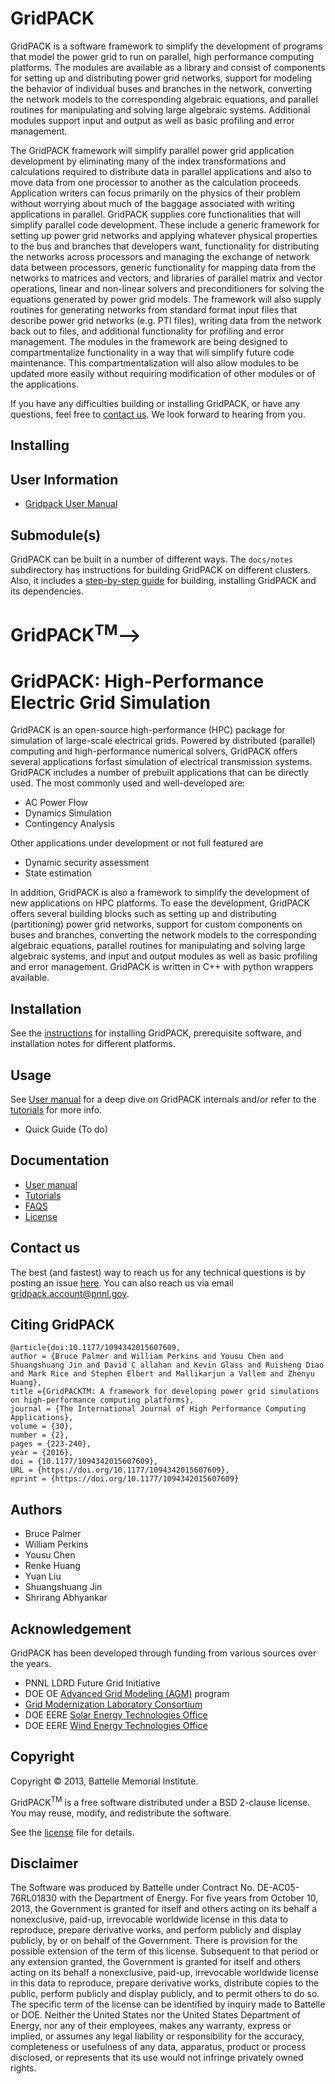 # GridPACK

GridPACK is a software framework to simplify the development of programs that model the power grid to run on parallel, high performance computing platforms. The
modules are available as a library and consist of components for
setting up and distributing power grid networks, support for modeling
the behavior of individual buses and branches in the network,
converting the network models to the corresponding algebraic
equations, and parallel routines for manipulating and solving large
algebraic systems. Additional modules support input and output as well
as basic profiling and error management.  

<!---See the [GridPACK home page](https://www.gridpack.org) for more information.-->
The GridPACK framework will simplify parallel power grid application development
by eliminating many of the index transformations and calculations required to
distribute data in parallel applications and also to move data from one
processor to another as the calculation proceeds. Application writers can focus
primarily on the physics of their problem without worrying about much of the
baggage associated with writing applications in parallel. GridPACK supplies core
functionalities that will simplify parallel code development. These include a
generic framework for setting up power grid networks and applying whatever
physical properties to the bus and branches that developers want, functionality
for distributing the networks across processors and managing the exchange of
network data between processors, generic functionality for mapping data from the
networks to matrices and vectors, and libraries of parallel matrix and vector
operations, linear and non-linear solvers and preconditioners for solving the
equations generated by power grid models. The framework will also supply
routines for generating networks from standard format input files that describe
power grid networks (e.g. PTI files), writing data from the network back out to
files, and additional functionality for profiling and error management. The
modules in the framework are being designed to compartmentalize functionality in
a way that will simplify future code maintenance. This compartmentalization will
also allow modules to be updated more easily without requiring modification of
other modules or of the applications.

If you have any difficulties building or installing GridPACK, or have any
questions, feel free to [contact us](mailto:gridpack.account@pnnl.gov). We look forward to hearing
from you.

## Installing
## User Information ##

- [Gridpack User Manual](https://github.com/GridOPTICS/GridPACK/blob/feature/documenation/docs/user_manual/GridPACK.pdf)

## Submodule(s) ##

GridPACK can be built in a number of different ways. The `docs/notes` subdirectory has instructions for building GridPACK on different clusters. Also, it includes a [step-by-step guide](docs/notes/install.md) for building, installing GridPACK and its dependencies.

# GridPACK<sup>TM</sup>-->
# GridPACK: High-Performance Electric Grid Simulation

GridPACK is an open-source high-performance (HPC) package for simulation of large-scale electrical grids. Powered by distributed (parallel) computing and high-performance numerical solvers, GridPACK offers several applications forfast simulation of electrical transmission systems. GridPACK includes a number of prebuilt applications that can be directly used. The most commonly used and well-developed are:
- AC Power Flow
- Dynamics Simulation
- Contingency Analysis

Other applications under development or not full featured are
- Dynamic security assessment
- State estimation

In addition, GridPACK is also a framework to simplify the development of new applications on HPC platforms. To ease the development, GridPACK offers several building blocks such as setting up and distributing (partitioning) power grid networks, support for custom components on buses and branches, converting the network models to the corresponding algebraic equations, parallel routines for manipulating and solving large algebraic systems, and input and output modules as well as basic profiling and error management. GridPACK is written in C++ with python wrappers available.

## Installation
See the [instructions](docs/markdown/BASIC_INSTALL.md) for installing GridPACK, prerequisite software, and installation notes for different platforms.

## Usage
See [User manual](docs/user_manual/GridPACK.pdf) for a deep dive on GridPACK internals and/or refer to the [tutorials](docs/markdown/TUTORIALS.md) for more info. 

- Quick Guide (To do)

## Documentation
- [User manual](docs/user_manual/GridPACK.pdf)
- [Tutorials](docs/markdown/TUTORIALS.md)
- [FAQS](docs/markdown/FAQS.md)
- [License](docs/markdown/LICENSE.md)
<!--- [Data Sets](docs/markdown/DATASETS.md)
- [Downloads](https://github.com/GridOPTICS/GridPACK/releases)
-->

## Contact us
The best (and fastest) way to reach us for any technical questions is by posting an issue [here](https://github.com/GridOPTICS/GridPACK/issues). You can also reach us via email   gridpack.account@pnnl.gov.

## Citing GridPACK
```
@article{doi:10.1177/1094342015607609, 
author = {Bruce Palmer and William Perkins and Yousu Chen and Shuangshuang Jin and David C allahan and Kevin Glass and Ruisheng Diao and Mark Rice and Stephen Elbert and Mallikarjun a Vallem and Zhenyu Huang}, 
title ={GridPACKTM: A framework for developing power grid simulations on high-performance computing platforms}, 
journal = {The International Journal of High Performance Computing Applications}, 
volume = {30}, 
number = {2}, 
pages = {223-240}, 
year = {2016}, 
doi = {10.1177/1094342015607609}, 
URL = {https://doi.org/10.1177/1094342015607609}, 
eprint = {https://doi.org/10.1177/1094342015607609}
```

## Authors
- Bruce Palmer
- William Perkins
- Yousu Chen
- Renke Huang
- Yuan Liu
- Shuangshuang Jin
- Shrirang Abhyankar

## Acknowledgement
GridPACK has been developed through funding from various sources over the years.
- PNNL LDRD Future Grid Initiative
- DOE OE [Advanced Grid Modeling (AGM)](https://www.energy.gov/oe/advanced-grid-modeling) program
- [Grid Modernization Laboratory Consortium](https://www.energy.gov/gmi/grid-modernization-lab-consortium)
- DOE EERE [Solar Energy Technologies Office](https://www.energy.gov/eere/solar/solar-energy-technologies-office)
- DOE EERE [Wind Energy Technologies Office](https://www.energy.gov/eere/wind/wind-energy-technologies-office)

## Copyright
Copyright &copy; 2013, Battelle Memorial Institute.

GridPACK<sup>TM</sup> is a free software distributed under a BSD 2-clause license. You may reuse, modify, and redistribute the software. 

See the [license](src/LICENSE.md) file for details.


## Disclaimer
The Software was produced by Battelle under Contract No. DE-AC05-76RL01830 with
the Department of Energy. For five years from October 10, 2013, the Government is granted
for itself and others acting on its behalf a nonexclusive, paid-up, irrevocable worldwide license in this data to reproduce, prepare derivative works, and perform publicly and display
publicly, by or on behalf of the Government. There is provision for the possible extension
of the term of this license. Subsequent to that period or any extension granted, the Government is granted for itself and others acting on its behalf a nonexclusive, paid-up, irrevocable
worldwide license in this data to reproduce, prepare derivative works, distribute copies to
the public, perform publicly and display publicly, and to permit others to do so. The specific
term of the license can be identified by inquiry made to Battelle or DOE. Neither the United
States nor the United States Department of Energy, nor any of their employees, makes any
warranty, express or implied, or assumes any legal liability or responsibility for the accuracy,
completeness or usefulness of any data, apparatus, product or process disclosed, or represents that its use would not infringe privately owned rights.
